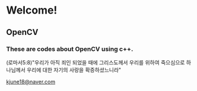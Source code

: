 # Welcome!
## OpenCV
### These are codes about OpenCV using c++.

(로마서5:8)"우리가 아직 죄인 되었을 때에 그리스도께서 우리를 위하여 죽으심으로 하나님께서 우리에 대한 자기의 사랑을 확증하셨느니라"

kjune18@naver.com
